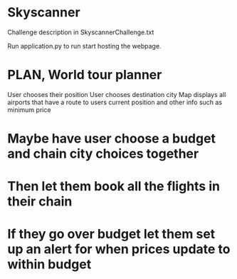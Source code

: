 Skyscanner
==========
Challenge description in SkyscannerChallenge.txt

Run application.py to run start hosting the webpage.

PLAN, World tour planner
==========
User chooses their position
User chooses destination city
Map displays all airports that have a route to users current position and other info such as minimum price
# Maybe have user choose a budget and chain city choices together
# Then let them book all the flights in their chain
# If they go over budget let them set up an alert for when prices update to within budget